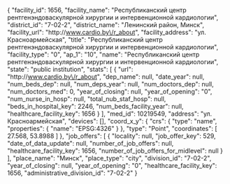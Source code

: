 {
    "facility_id": 1656,
    "facility_name": "Республиканский центр рентгенэндоваскулярной хирургии и интервенционной кардиологии",
    "district_id": "7-02-2",
    "district_name": "Ленинский район, Минск",
    "facility_url": "http:\/\/www.cardio.by\/r_about",
    "facility_address": "ул. Красноармейская",
    "title": "Республиканский центр рентгенэндоваскулярной хирургии и интервенционной кардиологии",
    "facility_type": "0",
    "ap_1": "10",
    "name": "Республиканский центр рентгенэндоваскулярной хирургии и интервенционной кардиологии",
    "state": "public institution",
    "stats": [
        {
            "url": "http:\/\/www.cardio.by\/r_about",
            "dep_name": null,
            "date_year": null,
            "num_beds_dep": null,
            "num_deps_year": null,
            "num_doctors_dep": null,
            "num_doctors_med": 0,
            "year_of_closing": null,
            "year_of_opening": "0",
            "num_nurse_in_hosp": null,
            "total_nub_staf_hosp": null,
            "beds_in_hospital_key": 2246,
            "num_beds_facility_year": null,
            "healthcare_facility_key": 1656
        }
    ],
    "med_id": 10219549,
    "address": "ул. Красноармейская",
    "devices": [],
    "coord_x_y": {
        "crs": {
            "type": "name",
            "properties": {
                "name": "EPSG:4326"
            }
        },
        "type": "Point",
        "coordinates": [
            27.568,
            53.8988
        ]
    },
    "job_offers": [
        {
            "locality": null,
            "job_offer_key": 529,
            "date_of_data_update": null,
            "number_of_job_offers": null,
            "healthcare_facility_key": 1656,
            "number_of_job_offers_for_midlevel": null
        }
    ],
    "place_name": "Минск",
    "place_type": "city",
    "division_id": "7-02-2",
    "year_of_closing": null,
    "year_of_opening": "0",
    "healthcare_facility_key": 1656,
    "administrative_division_id": "7-02-2"
}